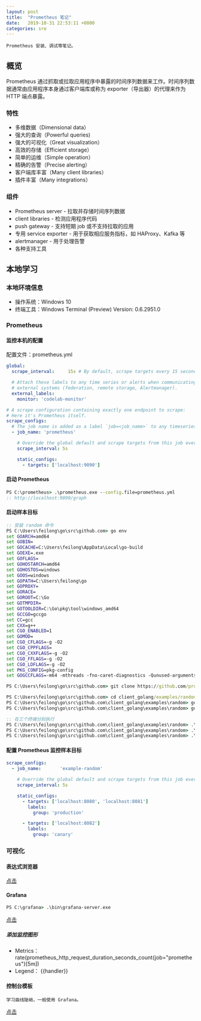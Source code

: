 ```yaml
---
layout: post
title:  "Prometheus 笔记"
date:   2019-10-31 22:53:11 +0800
categories: sre
---
```


    Prometheus 安装、调试等笔记。

## 概览

Prometheus 通过抓取或拉取应用程序中暴露的时间序列数据来工作。时间序列数据通常由应用程序本身通过客户端库或称为 exporter（导出器）的代理来作为 HTTP 端点暴露。

### 特性

* 多维数据（Dimensional data）
* 强大的查询（Powerful queries)
* 强大的可视化（Great visualization）
* 高效的存储（Efficient storage）
* 简单的运维（Simple operation）
* 精确的告警（Precise alerting）
* 客户端库丰富（Many client libraries）
* 插件丰富（Many integrations）

### 组件

* Prometheus server - 拉取并存储时间序列数据
* client libraries - 检测应用程序代码
* push gateway - 支持短期 job 或不支持拉取的应用
* 专用 service exporter - 用于获取相应服务指标，如 HAProxy、Kafka 等
* alertmanager - 用于处理告警
* 各种支持工具

## 本地学习

### 本地环境信息

* 操作系统：Windows 10
* 终端工具：Windows Terminal (Preview) Version: 0.6.2951.0

### Prometheus

#### 监控本机的配置
配置文件：prometheus.yml

```yml
global:
  scrape_interval:     15s # By default, scrape targets every 15 seconds.

  # Attach these labels to any time series or alerts when communicating with
  # external systems (federation, remote storage, Alertmanager).
  external_labels:
    monitor: 'codelab-monitor'

# A scrape configuration containing exactly one endpoint to scrape:
# Here it's Prometheus itself.
scrape_configs:
  # The job name is added as a label `job=<job_name>` to any timeseries scraped from this config.
  - job_name: 'prometheus'

    # Override the global default and scrape targets from this job every 5 seconds.
    scrape_interval: 5s

    static_configs:
      - targets: ['localhost:9090']
```

#### 启动 Prometheus

```bat
PS C:\prometheus> .\prometheus.exe --config.file=prometheus.yml
:: http://localhost:9090/graph
```

#### 启动样本目标
```bat
:: 安装 random 命令
PS C:\Users\feilong\go\src\github.com> go env
set GOARCH=amd64
set GOBIN=
set GOCACHE=C:\Users\feilong\AppData\Local\go-build
set GOEXE=.exe
set GOFLAGS=
set GOHOSTARCH=amd64
set GOHOSTOS=windows
set GOOS=windows
set GOPATH=C:\Users\feilong\go
set GOPROXY=
set GORACE=
set GOROOT=C:\Go
set GOTMPDIR=
set GOTOOLDIR=C:\Go\pkg\tool\windows_amd64
set GCCGO=gccgo
set CC=gcc
set CXX=g++
set CGO_ENABLED=1
set GOMOD=
set CGO_CFLAGS=-g -O2
set CGO_CPPFLAGS=
set CGO_CXXFLAGS=-g -O2
set CGO_FFLAGS=-g -O2
set CGO_LDFLAGS=-g -O2
set PKG_CONFIG=pkg-config
set GOGCCFLAGS=-m64 -mthreads -fno-caret-diagnostics -Qunused-arguments -fmessage-length=0 -fdebug-prefix-map=C:\Users\feilong\AppData\Local\Temp\go-build367024130=/tmp/go-build -gno-record-gcc-switches

PS C:\Users\feilong\go\src\github.com> git clone https://github.com/prometheus/client_golang.git

PS C:\Users\feilong\go\src\github.com> cd client_golang/examples/random
PS C:\Users\feilong\go\src\github.com\client_golang\examples\random> go get -d
PS C:\Users\feilong\go\src\github.com\client_golang\examples\random> go build

:: 在三个终端分别执行
PS C:\Users\feilong\go\src\github.com\client_golang\examples\random> .\random.exe -listen-address=:8080
PS C:\Users\feilong\go\src\github.com\client_golang\examples\random> .\random.exe -listen-address=:8081
PS C:\Users\feilong\go\src\github.com\client_golang\examples\random> .\random.exe -listen-address=:8082
```

#### 配置 Prometheus 监控样本目标
```yml
scrape_configs:
  - job_name:       'example-random'

    # Override the global default and scrape targets from this job every 5 seconds.
    scrape_interval: 5s

    static_configs:
      - targets: ['localhost:8080', 'localhost:8081']
        labels:
          group: 'production'

      - targets: ['localhost:8082']
        labels:
          group: 'canary'
```

### 可视化

#### 表达式浏览器

[点击](http://localhost:9090/graph)

#### Grafana

```bat
PS C:\grafana> .\bin\grafana-server.exe
```

[点击](http://localhost:3000/)

##### 添加监控图形

* Metrics：rate(prometheus_http_request_duration_seconds_count{job="prometheus"}[5m])
* Legend： \{{handler}}

#### 控制台模板

    学习曲线陡峭，一般使用 Grafana。

[点击](http://localhost:9090/consoles/index.html.example)

